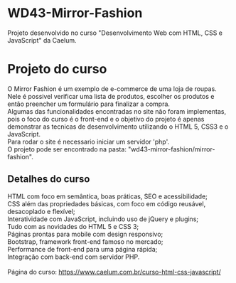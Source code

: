 # WD43-Mirror-Fashion
Projeto desenvolvido no curso "Desenvolvimento Web com HTML, CSS e JavaScript" da Caelum.
# Projeto do curso
O Mirror Fashion é um exemplo de e-commerce de uma loja de roupas. <br />
Nele é possivel verificar uma lista de produtos, escolher os produtos e então preencher um formulário para finalizar a compra.<br />
Algumas das funcionalidades encontradas no site não foram implementas, pois o foco do curso é o front-end e o objetivo do projeto é apenas demonstrar as tecnicas de desenvolvimento utilizando o HTML 5, CSS3 e o JavaScript.<br />
Para rodar o site é necessario iniciar um servidor 'php'. <br />
O projeto pode ser encontrado na pasta: "wd43-mirror-fashion/mirror-fashion".<br />


## Detalhes do curso
HTML com foco em semântica, boas práticas, SEO e acessibilidade;<br />
CSS além das propriedades básicas, com foco em código reusável, desacoplado e flexível;<br />
Interatividade com JavaScript, incluindo uso de jQuery e plugins; <br />
Tudo com as novidades do HTML 5 e CSS 3;<br />
Páginas prontas para mobile com design responsivo;<br />
Bootstrap, framework front-end famoso no mercado;<br />
Performance de front-end para uma página rápida;<br />
Integração com back-end com servidor PHP.<br />
<br />
Página do curso: https://www.caelum.com.br/curso-html-css-javascript/
